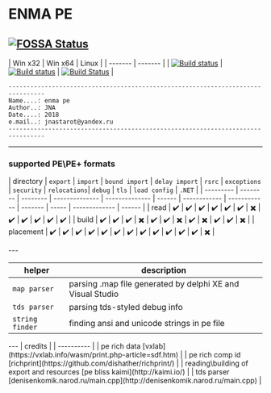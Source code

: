 # ENMA PE #
[![FOSSA Status](https://app.fossa.io/api/projects/git%2Bgithub.com%2Fjnastarot%2Fenma_pe.svg?type=shield)](https://app.fossa.io/projects/git%2Bgithub.com%2Fjnastarot%2Fenma_pe?ref=badge_shield)
---
<p align="center">

| Win x32 | Win x64 | Linux |
| ------- | ------- |
| [![Build status](https://ci.appveyor.com/api/projects/status/ogdbdwhomqi1yoh1?svg=true)](https://ci.appveyor.com/project/jnastarot/enma-pe) | [![Build status](https://ci.appveyor.com/api/projects/status/b6bq9w9b1b7rjaoy?svg=true)](https://ci.appveyor.com/project/jnastarot/enma-pe-u6wir) | [![Build Status](https://api.travis-ci.org/jnastarot/enma_pe.svg?branch=master)](https://api.travis-ci.org/jnastarot/enma_pe) |

</p>

```
--------------------------------------------------------------------------------
Name....: enma pe
Author..: JNA
Date....: 2018
e.mail..: jnastarot@yandex.ru
--------------------------------------------------------------------------------
```
---

### supported PE\PE+ formats
<p align="center">


| directory | `export` | `import` | `bound import` | `delay import` | `rsrc` | `exceptions` | `security` | `relocations`| `debug` | `tls` | `load config` | `.NET` |
| --------- | -------- | -------- | -------------- | -------------- | ------ | ------------ | ------------ | ------- | ----- | ------------- | ------ |
| read      | :heavy_check_mark: | :heavy_check_mark: | :heavy_check_mark: | :heavy_check_mark: | :heavy_check_mark: | :heavy_check_mark: | :heavy_multiplication_x: | :heavy_check_mark: | :heavy_check_mark: | :heavy_check_mark: | :heavy_check_mark: | :heavy_check_mark: |
| build     | :heavy_check_mark: | :heavy_check_mark: | :heavy_check_mark: | :heavy_multiplication_x: | :heavy_check_mark: | :heavy_check_mark: | :heavy_multiplication_x: | :heavy_check_mark: | :heavy_multiplication_x: | :heavy_check_mark: | :heavy_check_mark: | :heavy_multiplication_x: |
| placement | :heavy_check_mark: | :heavy_check_mark: | :heavy_check_mark: | :heavy_check_mark: | :heavy_check_mark: | :heavy_check_mark: | :heavy_check_mark: | :heavy_check_mark: | :heavy_check_mark: | :heavy_check_mark: | :heavy_check_mark: | :heavy_check_mark: | :heavy_multiplication_x: |

</p>
---
<p align="center">

| helper | description |
| ------ | ----------- |
| `map parser` | parsing .map file generated by delphi XE and Visual Studio |
| `tds parser` | parsing tds-styled debug info |
| `string finder` | finding ansi and unicode strings in pe file |

</p>
---
| credits |
| ---------- |
| pe rich data [vxlab](https://vxlab.info/wasm/print.php-article=sdf.htm) |
| pe rich comp id [richprint](https://github.com/dishather/richprint/) |
| reading\building of export and resources [pe bliss kaimi](http://kaimi.io/) |
| tds parser [denisenkomik.narod.ru/main.cpp](http://denisenkomik.narod.ru/main.cpp) |

